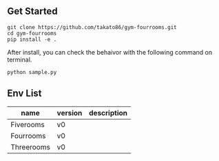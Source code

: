 
## Get Started
```
git clone https://github.com/takato86/gym-fourrooms.git
cd gym-fourrooms
pip install -e .
```

After install, you can check the behaivor with the following command on terminal.

```
python sample.py
```

## Env List
|name|version|description|
|---|---|---|
|Fiverooms|v0||
|Fourrooms|v0||
|Threerooms|v0||
